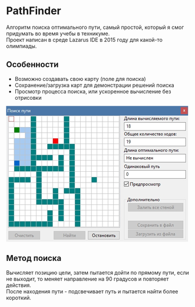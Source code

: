 # PathFinder
Алгоритм поиска оптимального пути, самый простой, который я смог придумать во время учебы в техникуме.  
Проект написан в среде Lazarus IDE в 2015 году для какой-то олимпиады. 

## Особенности
- Возможно создавать свою карту (поле для поиска)  
- Сохранение/загрузка карт для демонстрации решений поиска  
- Просмотр процесса поиска, или ускоренное вычисление без отрисовки  

![Search in progress](./screenshots/search_in_progress.jpg)  

## Метод поиска
Вычисляет позицию цели, затем пытается дойти по прямому пути, если не выходит, то меняет направление на 90 градусов и повторяет действия.  
После находения пути - подсвечивает путь и пытается найти более короткий. 